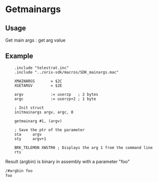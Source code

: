 # Getmainargs

## Usage

Get main args : get arg value

## Example

```ca65
    .include "telestrat.inc"
	.include "../orix-sdk/macros/SDK_mainargs.mac"

    XMAINARGS       = $2C
    XGETARGV        = $2E

    argv            := userzp   ; 2 bytes
    argc            := userzp+2 ; 1 byte

    ; Init struct
    initmainargs argv, argc, 0

    getmainarg #1, (argv)

    ; Save the ptr of the parameter
    sta     argv
    sty     argv+1

    BRK_TELEMON XWSTR0 ; Displays the arg 1 from the command line
    rts
```

Result (argbin) is binary in assembly with a parameter "foo"

```bash
/#argbin foo
foo
```
